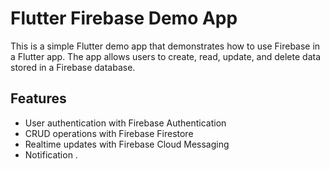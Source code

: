 # Flutter Firebase Demo App

This is a simple Flutter demo app that demonstrates how to use Firebase in a Flutter app. The app allows users to create, read, update, and delete data stored in a Firebase database.

## Features

- User authentication with Firebase Authentication
- CRUD operations with Firebase Firestore
- Realtime updates with Firebase Cloud Messaging
- Notification .
